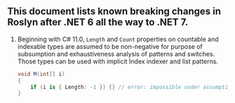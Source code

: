 ## This document lists known breaking changes in Roslyn after .NET 6 all the way to .NET 7.

1. Beginning with C# 11.0, `Length` and `Count` properties on countable and indexable types
are assumed to be non-negative for purpose of subsumption and exhaustiveness analysis of patterns and switches.
Those types can be used with implicit Index indexer and list patterns.

    ```csharp
    void M(int[] i)
    {
        if (i is { Length: -1 }) {} // error: impossible under assumption of non-negative length
    }
    ```